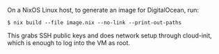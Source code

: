 On a NixOS Linux host, to generate an image for DigitalOcean, run:

```shell
$ nix build --file image.nix --no-link --print-out-paths
```

This grabs SSH public keys and does network setup through cloud-init, which is enough to
log into the VM as root.
